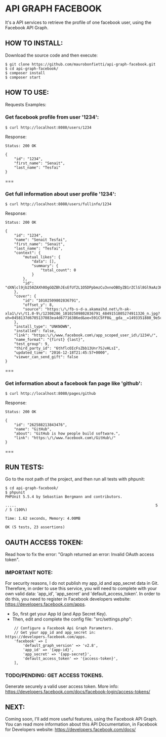# API GRAPH FACEBOOK

It's a API services to retrieve the profile of one facebook user, using the Facebook API Graph.


## HOW TO INSTALL:

Download the source code and then execute:

```
$ git clone https://github.com/maurobonfietti/api-graph-facebook.git
$ cd api-graph-facebook/
$ composer install
$ composer start
```


## HOW TO USE:

Requests Examples:

### Get facebook profile from user '1234':
```
$ curl http://localhost:8080/users/1234
```
Response:
```
Status: 200 OK

{
    "id": "1234",
    "first_name": "Senait",
    "last_name": "Tesfai"
}
```
===


### Get full information about user profile '1234':
```
$ curl http://localhost:8080/users/fullinfo/1234
```
Response:
```
Status: 200 OK

{
    "id": "1234",
    "name": "Senait Tesfai",
    "first_name": "Senait",
    "last_name": "Tesfai",
    "context": {
        "mutual_likes": {
            "data": [],
            "summary": {
                "total_count": 0
            }
        },
        "id": "dXNlcl9jb250ZAXh0OgGQZBhJEsEfUf2L1O5DPpbmzCu3vnoOBOyZB1rZClGl8Gl9aAz3HPiiwnn1vGZCZCQD5VdcuhMdLInL4qCIXtpItJPg6PrD4SPE3E0zLzZCxAaB3bBosZD"
    },
    "cover": {
        "id": "10102509802836791",
        "offset_y": 8,
        "source": "https:\/\/fb-s-d-a.akamaihd.net\/h-ak-xla1\/v\/t1.0-9\/12308286_10102509802836791_4849151805274911326_n.jpg?oh=0458137d6705137083ea4d67716386ed&oe=591C5FF0&__gda__=1493351880_9e5c90064b4d78b2c4c90094349de64b"
    },
    "install_type": "UNKNOWN",
    "installed": false,
    "link": "https:\/\/www.facebook.com\/app_scoped_user_id\/1234\/",
    "name_format": "{first} {last}",
    "test_group": 9,
    "third_party_id": "6thflcOIcFsZbb13Unr7SJvHLsI",
    "updated_time": "2016-12-18T21:45:57+0000",
    "viewer_can_send_gift": false
}
```
===


### Get information about a facebook fan page like 'github':
```
$ curl http://localhost:8080/pages/github
```
Response:
```
Status: 200 OK

{
    "id": "262588213843476",
    "name": "GitHub",
    "about": "GitHub is how people build software.",
    "link": "https:\/\/www.facebook.com\/GitHub\/"
}
```
===


## RUN TESTS:

Go to the root path of the project, and then run all tests with phpunit:

```
$ cd api-graph-facebook/
$ phpunit
PHPUnit 5.5.4 by Sebastian Bergmann and contributors.

.....                                                               5 / 5 (100%)

Time: 1.62 seconds, Memory: 4.00MB

OK (5 tests, 23 assertions)
```


## OAUTH ACCESS TOKEN:

Read how to fix the error: "Graph returned an error: Invalid OAuth access token".


### IMPORTANT NOTE:

For security reasons, I do not publish my app_id and app_secret data in Git.
Therefore, in order to use this service, you will need to complete with your own valid data: 'app_id', 'app_secret' and 'default_access_token'.
In order to do this, you need to register in Facebook developers website: https://developers.facebook.com/apps.

- So, first get your App Id (and App Secret Key).
- Then, edit and complete the config file: "src/settings.php":

```
    // Configure a Facebook Api Graph Parameters.
    // Get your app_id and app_secret in: https://developers.facebook.com/apps.
    'facebook' => [
        'default_graph_version' => 'v2.8',
        'app_id' => '{app-id}',
        'app_secret' => '{app-secret}',
        'default_access_token' => '{access-token}',
    ],
```


### TODO/PENDING: GET ACCESS TOKENS.

Generate securely a valid user access token.
More info: https://developers.facebook.com/docs/facebook-login/access-tokens/


## NEXT:

Coming soon, I'll add more useful features, using the Facebook API Graph.
You can read more information about this API Documentation, in Facebook for Developers website: https://developers.facebook.com/docs/

